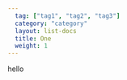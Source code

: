 ```yaml
---
  tag: ["tag1", "tag2", "tag3"]
  category: "category"
  layout: list-docs
  title: One
  weight: 1
---
```



hello
